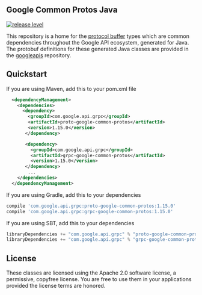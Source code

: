 ## Google Common Protos Java

[![release level](https://img.shields.io/badge/release%20level-general%20availability%20%28GA%29-brightgreen.svg?style&#x3D;flat)](https://cloud.google.com/terms/launch-stages)

[//]: # ( TODO: Build status icon.)
This repository is a home for the [protocol buffer][protobuf] types which are
common dependencies throughout the Google API ecosystem, generated for Java.
The protobuf definitions for these generated Java classes are provided in the
[googleapis][googleapis] repository.

Quickstart
----------

[//]: # ({x-version-update-start:common-protos-java:released})
If you are using Maven, add this to your pom.xml file
```xml
  <dependencyManagement>
    <dependencies>
      <dependency>
        <groupId>com.google.api.grpc</groupId>
        <artifactId>proto-google-common-protos</artifactId>
        <version>1.15.0</version>
       </dependency>

       <dependency>
         <groupId>com.google.api.grpc</groupId>
         <artifactId>grpc-google-common-protos</artifactId>
         <version>1.15.0</version>
       </dependency>
        ...
    </dependencies>
  </dependencyManagement>
```
[//]: # ({x-version-update-end})

[//]: # ({x-version-update-start:common-protos-java:released})
If you are using Gradle, add this to your dependencies
```Groovy
compile 'com.google.api.grpc:proto-google-common-protos:1.15.0'
compile 'com.google.api.grpc:grpc-google-common-protos:1.15.0'
```
If you are using SBT, add this to your dependencies
```Scala
libraryDependencies += "com.google.api.grpc" % "proto-google-common-protos" % "1.15.0"
libraryDependencies += "com.google.api.grpc" % "grpc-google-common-protos" % "1.15.0"
```
[//]: # ({x-version-update-end})

## License

These classes are licensed using the Apache 2.0 software license, a
permissive, copyfree license. You are free to use them in your applications
provided the license terms are honored.

  [api-style]: https://cloud.google.com/apis/design/
  [protobuf]: https://developers.google.com/protocol-buffers/
  [googleapis]: https://github.com/googleapis/googleapis/
  [proto-google-common-protos]: https://repo1.maven.org/maven2/com/google/api/grpc/proto-google-common-protos/
  [grpc-google-common-protos]: https://repo1.maven.org/maven2/com/google/api/grpc/grpc-google-common-protos/